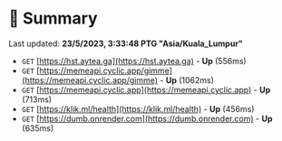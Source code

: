 # 📖 Summary
Last updated: **23/5/2023, 3:33:48 PTG "Asia/Kuala_Lumpur"**

- `GET` [https://hst.aytea.ga](https://hst.aytea.ga) - **Up** (556ms)
- `GET` [https://memeapi.cyclic.app/gimme](https://memeapi.cyclic.app/gimme) - **Up** (1062ms)
- `GET` [https://memeapi.cyclic.app](https://memeapi.cyclic.app) - **Up** (713ms)
- `GET` [https://klik.ml/health](https://klik.ml/health) - **Up** (456ms)
- `GET` [https://dumb.onrender.com](https://dumb.onrender.com) - **Up** (635ms)
